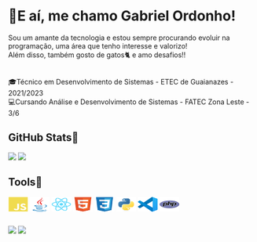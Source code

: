 # 👋E aí, me chamo Gabriel Ordonho!

Sou um amante da tecnologia e estou sempre procurando evoluir na programação, uma área que tenho interesse e valorizo! <br>
Além disso, também gosto de gatos🐈 e amo desafios!!

<br>
🎓Técnico em Desenvolvimento de Sistemas - ETEC de Guaianazes - 2021/2023
<br>
💻Cursando Análise e Desenvolvimento de Sistemas - FATEC Zona Leste - 3/6

## GitHub Stats💫

<div>
   <img height="180em" src="https://github-readme-stats.vercel.app/api?username=Biel314&show_icons=true&theme=midnight-purple">
   <img height="180em" src="https://github-readme-stats.vercel.app/api/top-langs/?username=Biel314&show_icons=true&theme=midnight-purple&layout=compact">
</div>

## Tools🔨

<div style="display: inline_block">
  <img align="center" alt="Gsgs-Js" height="30" width="40" src="https://raw.githubusercontent.com/devicons/devicon/master/icons/javascript/javascript-plain.svg">
  <img align="center" alt="Gsgs-Java" height="30" width="40" src="https://raw.githubusercontent.com/devicons/devicon/master/icons/java/java-original.svg">
  <img align="center" alt="Gsgs-React" height="30" width="40" src="https://raw.githubusercontent.com/devicons/devicon/master/icons/react/react-original.svg">
  <img align="center" alt="Gsgs-HTML" height="30" width="40" src="https://raw.githubusercontent.com/devicons/devicon/master/icons/html5/html5-original.svg">
  <img align="center" alt="Gsgs-CSS" height="30" width="40" src="https://raw.githubusercontent.com/devicons/devicon/master/icons/css3/css3-original.svg">
  <img align="center" alt="Gsgs-Python" height="30" width="40" src="https://raw.githubusercontent.com/devicons/devicon/master/icons/python/python-original.svg">
  <img align="center" alt="Gsgs-Vscode" height="30" width="40" src="https://raw.githubusercontent.com/devicons/devicon/master/icons/vscode/vscode-original.svg">
   <img align="center" alt="Gsgs-Php" height="30" width="40" src="https://raw.githubusercontent.com/devicons/devicon/master/icons/php/php-original.svg">
</div>
  
  ##
 
<div> 
  <a href = "mailto:gabriel.sordonho@gmail.com"><img src="https://img.shields.io/badge/-Gmail-%23333?style=for-the-badge&logo=gmail&logoColor=white" target="_blank"></a>
  <a href="https://www.linkedin.com/in/gabriel-ordonho" target="_blank"><img src="https://img.shields.io/badge/-LinkedIn-%230077B5?style=for-the-badge&logo=linkedin&logoColor=white" target="_blank"></a> 
</div>
